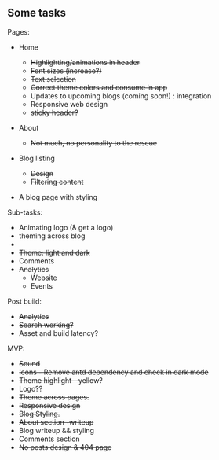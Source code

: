 ## Some tasks

Pages:
- Home
    - ~~Highlighting/animations in header~~
    - ~~Font sizes (increase?)~~
    - ~~Text selection~~
    - ~~Correct theme colors and consume in app~~
    - Updates to upcoming blogs (coming soon!) : integration
    - Responsive web design
    - ~~sticky header?~~

- About
    - ~~Not much, no personality to the rescue~~
- Blog listing
    - ~~Design~~
    - ~~Filtering content~~

- A blog page with styling

Sub-tasks:
- Animating logo (& get a logo)
- theming across blog
- 
- ~~Theme: light and dark~~
- Comments
- ~~Analytics~~ 
    - ~~Website~~
    - Events

Post build:
- ~~Analytics~~
- ~~Search working?~~
- Asset and build latency? 

MVP:
- ~~Sound~~
- ~~Icons - Remove antd dependency and check in dark mode~~
- ~~Theme highlight - yellow?~~
- Logo??
- ~~Theme across pages.~~ 
- ~~Responsive design~~
- ~~Blog Styling.~~
- ~~About section -writeup~~
- Blog writeup && styling
- Comments section
- ~~No posts design & 404 page~~